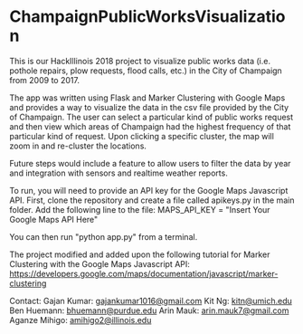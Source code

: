 # ChampaignPublicWorksVisualization

This is our HackIllinois 2018 project to visualize public works data (i.e. pothole repairs, plow requests, flood calls, etc.) in the City of Champaign from 2009 to 2017.

The app was written using Flask and Marker Clustering with Google Maps and provides a way to visualize the data in the csv file provided by the City of Champaign. The user can select a particular kind of public works request and then view which areas of Champaign had the highest frequency of that particular kind of request. Upon clicking a specific cluster, the map will zoom in and re-cluster the locations.

Future steps would include a feature to allow users to filter the data by year and integration with sensors and realtime weather reports.

To run, you will need to provide an API key for the Google Maps Javascript API. First, clone the repository and create a file called apikeys.py in the main folder. Add the following line to the file:
MAPS_API_KEY = "Insert Your Google Maps API Here"

You can then run "python app.py" from a terminal.

The project modified and added upon the following tutorial for Marker Clustering with the Google Maps Javascript API:
https://developers.google.com/maps/documentation/javascript/marker-clustering

Contact:
Gajan Kumar: gajankumar1016@gmail.com
Kit Ng: kitn@umich.edu
Ben Huemann: bhuemann@purdue.edu
Arin Mauk: arin.mauk7@gmail.com
Aganze Mihigo: amihigo2@illinois.edu
